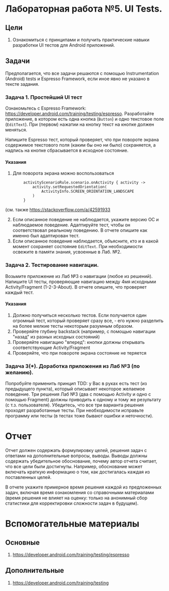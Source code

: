 # Лабораторная работа №5. UI Tests.

## Цели
1. Ознакомиться с принципами и получить практические навыки разработки UI тестов для Android приложений.

## Задачи
Предполагается, что все задачи решаются с помощью Instrumentation (Android) tests и Espresso Framework, если иное явно не указано в тексте задания.

### Задача 1. Простейший UI тест
Ознакомьтесь с Espresso Framework: https://developer.android.com/training/testing/espresso. Разработайте приложение, в котором есть одна кнопка (`Button`) и одно текстовое поле (`EditText`). При (первом) нажатии на кнопку текст на кнопке должен меняться.

Напишите Espresso тест, который проверяет, что при повороте экрана содержимое текстового поля (каким бы оно ни было) сохраняется, а надпись на кнопке сбрасывается в исходное состояние. 

#### Указания
1. Для поворота экрана можно воспользоваться 
```
        activityScenarioRule.scenario.onActivity { activity ->
            activity.setRequestedOrientation(
                ActivityInfo.SCREEN_ORIENTATION_LANDSCAPE
            )
        }
```
(см. также https://stackoverflow.com/a/42591933

2. Если описанное поведение не наблюдается, укажите версию ОС и наблюдаемое поведение. Адаптируйте тест, чтобы он соответствовал реальному поведению. В отчете опишите как именно был адаптирован тест.
2. Если описанное поведение наблюдается, объясните, кто и в какой момент сохраняет состояние `EditText`. При необходимости освежите в памяти знания, усвоенные в Лаб. №2.

### Задача 2. Тестирование навигации.
Возьмите приложение из Лаб №3 о навигации (любое из решений). Напишите UI тесты, проверяющие навигацию между 4мя исходными Activity/Fragment (1-2-3-About). В отчете опишите, что проверяет каждый тест.

#### Указания
1. Должно получиться несколько тестов. Если получается один огромный тест, который проверяет сразу все, - его нужно разделить на более мелкие тесты некоторым разумным образом.
1. Проверяйте глубину backstack (например, с помощью навигации "назад" из разных исходных состояний)
1. Проверяйте навигацию "вперед": кнопки должны открывать соответствующие Activity/Fragment
1. Проверяйте, что при повороте экрана состояние не теряется

### Задача 3(*). Доработка приложения из Лаб №3 (по желанию).
Попробуйте применить принцип TDD: у Вас в руках есть тест (из предыдущего пункта), который описывает некоторое желаемое поведение. Три решения Лаб №3 (два с помощью Activity и одно с помощью Fragment) должны приводить к одному и тому же результату (с т.з. пользователя). Убедитесь, что все три варианта решения проходят разработанные тесты. При необходимости исправьте программу или тесты (в тестах тоже бывают ошибки и неточности).

# Отчет
Отчет должен содержать формулировку целей, решения задач с ответами на дополнительные вопросы, выводы. Выводы должны содержать убедительное обоснование, почему автор отчета считает, что все цели были достигнуты. Например, обоснование может включать краткую информацию о том, как достигалась каждая из поставленных целей.

В отчете укажите примерное время решения каждой из предложенных задач, включая время ознакомления со справочными материалами (время решения не влияет на оценку: только на анонимный сбор статистики для корректировки сложности задач в будущем).

# Вспомогательные материалы
## Основные
1. https://developer.android.com/training/testing/espresso

## Дополнительные
1. https://developer.android.com/training/testing